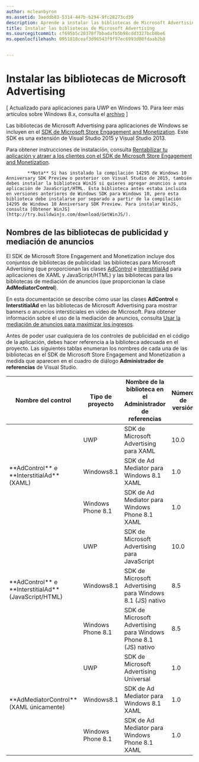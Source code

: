 ```yaml
---
author: mcleanbyron
ms.assetid: 3aeddb83-5314-447b-b294-9fc28273cd39
description: Aprende a instalar las bibliotecas de Microsoft Advertising.
title: Instalar las bibliotecas de Microsoft Advertising
ms.sourcegitcommit: cf695b5c20378f7bbadafb5b98cdd3327bcb0be6
ms.openlocfilehash: 0951818ceaf3d96543f9f97ec6993d08fdaab2b8


---
```


# Instalar las bibliotecas de Microsoft Advertising


\[ Actualizado para aplicaciones para UWP en Windows 10. Para leer más artículos sobre Windows 8.x, consulta el [archivo](http://go.microsoft.com/fwlink/p/?linkid=619132) \]

Las bibliotecas de Microsoft Advertising para aplicaciones de Windows se incluyen en el [SDK de Microsoft Store Engagement and Monetization](http://aka.ms/store-em-sdk). Este SDK es una extensión de Visual Studio 2015 y Visual Studio 2013.

Para obtener instrucciones de instalación, consulta [Rentabilizar tu aplicación y atraer a los clientes con el SDK de Microsoft Store Engagement and Monetization](https://msdn.microsoft.com/windows/uwp/monetize/monetize-your-app-with-the-microsoft-store-engagement-and-monetization-sdk).

> 
            **Nota** Si has instalado la compilación 14295 de Windows 10 Anniversary SDK Preview o posterior con Visual Studio de 2015, también debes instalar la biblioteca WinJS si quieres agregar anuncios a una aplicación de JavaScript/HTML. Esta biblioteca antes estaba incluida en versiones anteriores de Windows SDK para Windows 10, pero esta biblioteca debe instalarse por separado a partir de la compilación 14295 de Windows 10 Anniversary SDK Preview. Para instalar WinJS, consulta [Obtener WinJS](http://try.buildwinjs.com/download/GetWinJS/).

## Nombres de las bibliotecas de publicidad y mediación de anuncios


El SDK de Microsoft Store Engagement and Monetization incluye dos conjuntos de bibliotecas de publicidad: las bibliotecas para Microsoft Advertising (que proporcionan las clases [AdControl](https://msdn.microsoft.com/library/windows/apps/microsoft.advertising.winrt.ui.adcontrol.aspx) e [InterstitialAd](https://msdn.microsoft.com/library/windows/apps/microsoft.advertising.winrt.ui.interstitialad.aspx) para aplicaciones de XAML y JavaScript/HTML) y las bibliotecas para las bibliotecas de mediación de anuncios (que proporcionan la clase **AdMediatorControl**).

En esta documentación se describe cómo usar las clases **AdControl** e **InterstitialAd** en las bibliotecas de Microsoft Advertising para mostrar banners o anuncios intersticiales en vídeo de Microsoft. Para obtener información sobre el uso de la mediación de anuncios, consulta [Usar la mediación de anuncios para maximizar los ingresos](https://msdn.microsoft.com/windows/uwp/monetize/use-ad-mediation-to-maximize-revenue).


Antes de poder usar cualquiera de los controles de publicidad en el código de la aplicación, debes hacer referencia a la biblioteca adecuada en el proyecto. Las siguientes tablas enumeran los nombres de cada una de las bibliotecas en el SDK de Microsoft Store Engagement and Monetization a medida que aparecen en el cuadro de diálogo **Administrador de referencias** de Visual Studio.


<table>
    <thead>
        <tr><th>Nombre del control</th><th>Tipo de proyecto</th><th>Nombre de la biblioteca en el Administrador de referencias</th><th>Número de versión</th></tr>
    </thead>
    <tbody>
    <tr>
            <td rowspan="3">
            **AdControl** e **InterstitialAd** (XAML)</td>
            <td>UWP</td>
            <td>SDK de Microsoft Advertising para XAML</td>
            <td>10.0</td>
        </tr>
        <tr>
            <td>Windows8.1</td>
            <td>SDK de Ad Mediator para Windows 8.1 XAML</td>
            <td>1.0</td>
        </tr>
        <tr>
            <td>Windows Phone 8.1</td>
            <td>SDK de Ad Mediator para Windows Phone 8.1 XAML</td>
            <td>1.0</td>
        </tr>
    <tr>
            <td rowspan="3">
            **AdControl** e **InterstitialAd** (JavaScript/HTML)</td>
            <td>UWP</td>
            <td>SDK de Microsoft Advertising para JavaScript</td>
            <td>10.0</td>
        </tr>
        <tr>
            <td>Windows8.1</td>
            <td>SDK de Microsoft Advertising para Windows 8.1 (JS) nativo</td>
            <td>8.5</td>
        </tr>
        <tr>
            <td>Windows Phone 8.1</td>
            <td>SDK de Microsoft Advertising para Windows Phone 8.1 (JS) nativo</td>
            <td>8.5</td>
        </tr>
    <tr>
            <td rowspan="3">
            **AdMediatorControl** (XAML únicamente)</td>
            <td>UWP</td>
            <td>SDK de Microsoft Advertising Universal</td>
            <td>1.0</td>
        </tr>
        <tr>
            <td>Windows8.1</td>
            <td>SDK de Ad Mediator para Windows 8.1 XAML</td>
            <td>1.0</td>
        </tr>
        <tr>
            <td>Windows Phone 8.1</td>
            <td>SDK de Ad Mediator para Windows Phone 8.1 XAML</td>
            <td>1.0</td>
        </tr>
    </tbody>
</table>

 

 

 



<!--HONumber=Jun16_HO4-->


